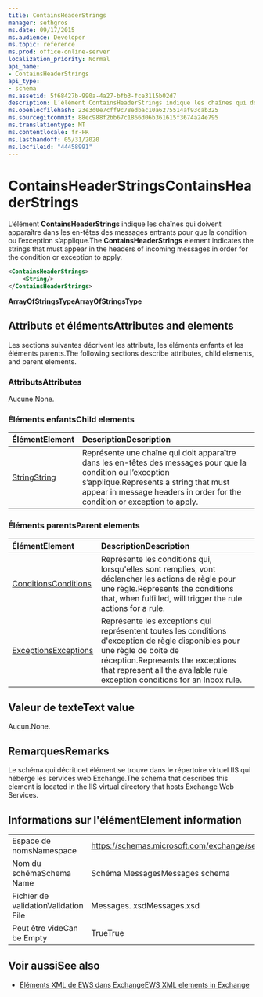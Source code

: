 ```yaml
---
title: ContainsHeaderStrings
manager: sethgros
ms.date: 09/17/2015
ms.audience: Developer
ms.topic: reference
ms.prod: office-online-server
localization_priority: Normal
api_name:
- ContainsHeaderStrings
api_type:
- schema
ms.assetid: 5f68427b-990a-4a27-bfb3-fce3115b02d7
description: L’élément ContainsHeaderStrings indique les chaînes qui doivent apparaître dans les en-têtes des messages entrants pour que la condition ou l’exception s’applique.
ms.openlocfilehash: 23e3d0e7cff9c78edbac10a6275514af93cab325
ms.sourcegitcommit: 88ec988f2bb67c1866d06b361615f3674a24e795
ms.translationtype: MT
ms.contentlocale: fr-FR
ms.lasthandoff: 05/31/2020
ms.locfileid: "44458991"
---
```

# <a name="containsheaderstrings"></a><span data-ttu-id="e3fbe-103">ContainsHeaderStrings</span><span class="sxs-lookup"><span data-stu-id="e3fbe-103">ContainsHeaderStrings</span></span>

<span data-ttu-id="e3fbe-104">L’élément **ContainsHeaderStrings** indique les chaînes qui doivent apparaître dans les en-têtes des messages entrants pour que la condition ou l’exception s’applique.</span><span class="sxs-lookup"><span data-stu-id="e3fbe-104">The **ContainsHeaderStrings** element indicates the strings that must appear in the headers of incoming messages in order for the condition or exception to apply.</span></span> 
  
```XML
<ContainsHeaderStrings>
    <String/>
</ContainsHeaderStrings>
```

 <span data-ttu-id="e3fbe-105">**ArrayOfStringsType**</span><span class="sxs-lookup"><span data-stu-id="e3fbe-105">**ArrayOfStringsType**</span></span>
## <a name="attributes-and-elements"></a><span data-ttu-id="e3fbe-106">Attributs et éléments</span><span class="sxs-lookup"><span data-stu-id="e3fbe-106">Attributes and elements</span></span>

<span data-ttu-id="e3fbe-107">Les sections suivantes décrivent les attributs, les éléments enfants et les éléments parents.</span><span class="sxs-lookup"><span data-stu-id="e3fbe-107">The following sections describe attributes, child elements, and parent elements.</span></span>
  
### <a name="attributes"></a><span data-ttu-id="e3fbe-108">Attributs</span><span class="sxs-lookup"><span data-stu-id="e3fbe-108">Attributes</span></span>

<span data-ttu-id="e3fbe-109">Aucune.</span><span class="sxs-lookup"><span data-stu-id="e3fbe-109">None.</span></span>
  
### <a name="child-elements"></a><span data-ttu-id="e3fbe-110">Éléments enfants</span><span class="sxs-lookup"><span data-stu-id="e3fbe-110">Child elements</span></span>

|<span data-ttu-id="e3fbe-111">**Élément**</span><span class="sxs-lookup"><span data-stu-id="e3fbe-111">**Element**</span></span>|<span data-ttu-id="e3fbe-112">**Description**</span><span class="sxs-lookup"><span data-stu-id="e3fbe-112">**Description**</span></span>|
|:-----|:-----|
|[<span data-ttu-id="e3fbe-113">String</span><span class="sxs-lookup"><span data-stu-id="e3fbe-113">String</span></span>](string.md) <br/> |<span data-ttu-id="e3fbe-114">Représente une chaîne qui doit apparaître dans les en-têtes des messages pour que la condition ou l’exception s’applique.</span><span class="sxs-lookup"><span data-stu-id="e3fbe-114">Represents a string that must appear in message headers in order for the condition or exception to apply.</span></span>  <br/> |
   
### <a name="parent-elements"></a><span data-ttu-id="e3fbe-115">Éléments parents</span><span class="sxs-lookup"><span data-stu-id="e3fbe-115">Parent elements</span></span>

|<span data-ttu-id="e3fbe-116">**Élément**</span><span class="sxs-lookup"><span data-stu-id="e3fbe-116">**Element**</span></span>|<span data-ttu-id="e3fbe-117">**Description**</span><span class="sxs-lookup"><span data-stu-id="e3fbe-117">**Description**</span></span>|
|:-----|:-----|
|[<span data-ttu-id="e3fbe-118">Conditions</span><span class="sxs-lookup"><span data-stu-id="e3fbe-118">Conditions</span></span>](conditions.md) <br/> |<span data-ttu-id="e3fbe-119">Représente les conditions qui, lorsqu'elles sont remplies, vont déclencher les actions de règle pour une règle.</span><span class="sxs-lookup"><span data-stu-id="e3fbe-119">Represents the conditions that, when fulfilled, will trigger the rule actions for a rule.</span></span>  <br/> |
|[<span data-ttu-id="e3fbe-120">Exceptions</span><span class="sxs-lookup"><span data-stu-id="e3fbe-120">Exceptions</span></span>](exceptions.md) <br/> |<span data-ttu-id="e3fbe-121">Représente les exceptions qui représentent toutes les conditions d'exception de règle disponibles pour une règle de boîte de réception.</span><span class="sxs-lookup"><span data-stu-id="e3fbe-121">Represents the exceptions that represent all the available rule exception conditions for an Inbox rule.</span></span>  <br/> |
   
## <a name="text-value"></a><span data-ttu-id="e3fbe-122">Valeur de texte</span><span class="sxs-lookup"><span data-stu-id="e3fbe-122">Text value</span></span>

<span data-ttu-id="e3fbe-123">Aucun.</span><span class="sxs-lookup"><span data-stu-id="e3fbe-123">None.</span></span>
  
## <a name="remarks"></a><span data-ttu-id="e3fbe-124">Remarques</span><span class="sxs-lookup"><span data-stu-id="e3fbe-124">Remarks</span></span>

<span data-ttu-id="e3fbe-125">Le schéma qui décrit cet élément se trouve dans le répertoire virtuel IIS qui héberge les services web Exchange.</span><span class="sxs-lookup"><span data-stu-id="e3fbe-125">The schema that describes this element is located in the IIS virtual directory that hosts Exchange Web Services.</span></span>
  
## <a name="element-information"></a><span data-ttu-id="e3fbe-126">Informations sur l'élément</span><span class="sxs-lookup"><span data-stu-id="e3fbe-126">Element information</span></span>

|||
|:-----|:-----|
|<span data-ttu-id="e3fbe-127">Espace de noms</span><span class="sxs-lookup"><span data-stu-id="e3fbe-127">Namespace</span></span>  <br/> |https://schemas.microsoft.com/exchange/services/2006/messages  <br/> |
|<span data-ttu-id="e3fbe-128">Nom du schéma</span><span class="sxs-lookup"><span data-stu-id="e3fbe-128">Schema Name</span></span>  <br/> |<span data-ttu-id="e3fbe-129">Schéma Messages</span><span class="sxs-lookup"><span data-stu-id="e3fbe-129">Messages schema</span></span>  <br/> |
|<span data-ttu-id="e3fbe-130">Fichier de validation</span><span class="sxs-lookup"><span data-stu-id="e3fbe-130">Validation File</span></span>  <br/> |<span data-ttu-id="e3fbe-131">Messages. xsd</span><span class="sxs-lookup"><span data-stu-id="e3fbe-131">Messages.xsd</span></span>  <br/> |
|<span data-ttu-id="e3fbe-132">Peut être vide</span><span class="sxs-lookup"><span data-stu-id="e3fbe-132">Can be Empty</span></span>  <br/> |<span data-ttu-id="e3fbe-133">True</span><span class="sxs-lookup"><span data-stu-id="e3fbe-133">True</span></span>  <br/> |
   
## <a name="see-also"></a><span data-ttu-id="e3fbe-134">Voir aussi</span><span class="sxs-lookup"><span data-stu-id="e3fbe-134">See also</span></span>



- [<span data-ttu-id="e3fbe-135">Éléments XML de EWS dans Exchange</span><span class="sxs-lookup"><span data-stu-id="e3fbe-135">EWS XML elements in Exchange</span></span>](ews-xml-elements-in-exchange.md)

